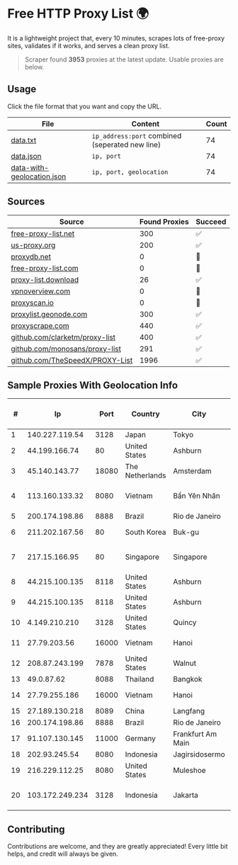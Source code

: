 
# Free HTTP Proxy List 🌍

It is a lightweight project that, every 10 minutes, scrapes lots of free-proxy sites, validates if it works, and serves a clean proxy list.


> Scraper found **3953** proxies at the latest update. Usable proxies are below.

## Usage

Click the file format that you want and copy the URL.


|File|Content|Count|
|----|-------|-----|
|[data.txt](https://raw.githubusercontent.com/themiralay/Proxy-List-World/master/data.txt)|`ip_address:port` combined (seperated new line)|74|
|[data.json](https://raw.githubusercontent.com/themiralay/Proxy-List-World/master/data.json)|`ip, port`|74|
|[data-with-geolocation.json](https://raw.githubusercontent.com/themiralay/Proxy-List-World/master/data-with-geolocation.json)|`ip, port, geolocation`|74|

## Sources

|Source|Found Proxies|Succeed|
|------|-------------|-------|
|[free-proxy-list.net](https://free-proxy-list.net)|300|✅|
|[us-proxy.org](https://www.us-proxy.org)|200|✅|
|[proxydb.net](http://proxydb.net)|0|🚫|
|[free-proxy-list.com](https://free-proxy-list.com/?page=&port=&type%5B%5D=http&type%5B%5D=https&up_time=0&search=Search)|0|🚫|
|[proxy-list.download](https://www.proxy-list.download/HTTP)|26|✅|
|[vpnoverview.com](https://vpnoverview.com/privacy/anonymous-browsing/free-proxy-servers)|0|🚫|
|[proxyscan.io](https://www.proxyscan.io)|0|🚫|
|[proxylist.geonode.com](https://proxylist.geonode.com/api/proxy-list?limit=300&page=1&sort_by=lastChecked&sort_type=desc&protocols=http,https)|300|✅|
|[proxyscrape.com](https://api.proxyscrape.com/v2/?request=displayproxies&protocol=http&timeout=10000&country=all&ssl=all&anonymity=all)|440|✅|
|[github.com/clarketm/proxy-list](https://raw.githubusercontent.com/clarketm/proxy-list/master/proxy-list-raw.txt)|400|✅|
|[github.com/monosans/proxy-list](https://raw.githubusercontent.com/monosans/proxy-list/main/proxies/http.txt)|291|✅|
|[github.com/TheSpeedX/PROXY-List](https://raw.githubusercontent.com/TheSpeedX/PROXY-List/master/http.txt)|1996|✅|


## Sample Proxies With Geolocation Info

|#|Ip|Port|Country|City|Internet Service Provider|
|-|--|----|-------|----|-------------------------|
|1|140.227.119.54|3128|Japan|Tokyo|InfoSphere|
|2|44.199.166.74|80|United States|Ashburn|Amazon.com|
|3|45.140.143.77|18080|The Netherlands|Amsterdam|RoyaleHosting BV|
|4|113.160.133.32|8080|Vietnam|Bẩn Yên Nhân|VietNam Post and Telecom Corporation|
|5|200.174.198.86|8888|Brazil|Rio de Janeiro|Claro S.A|
|6|211.202.167.56|80|South Korea|Buk-gu|SK Broadband Co Ltd|
|7|217.15.166.95|80|Singapore|Singapore|Contabo Asia Private Limited|
|8|44.215.100.135|8118|United States|Ashburn|Amazon.com|
|9|44.215.100.135|8118|United States|Ashburn|Amazon.com|
|10|4.149.210.210|3128|United States|Quincy|Microsoft Corporation|
|11|27.79.203.56|16000|Vietnam|Hanoi|Viettel Corporation|
|12|208.87.243.199|7878|United States|Walnut|Psychz Networks|
|13|49.0.87.62|8088|Thailand|Bangkok|AIS-Fibre|
|14|27.79.255.186|16000|Vietnam|Hanoi|Viettel Corporation|
|15|27.189.130.218|8089|China|Langfang|Chinanet|
|16|200.174.198.86|8888|Brazil|Rio de Janeiro|Claro S.A|
|17|91.107.130.145|11000|Germany|Frankfurt Am Main|Hetzner Online AG|
|18|202.93.245.54|8080|Indonesia|Jagirsidosermo|DWPNAP|
|19|216.229.112.25|8080|United States|Muleshoe|Five Area Systems, LLC|
|20|103.172.249.234|3128|Indonesia|Jakarta|PT. Fiber Networks Indonesia|



## Contributing

Contributions are welcome, and they are greatly appreciated! Every
little bit helps, and credit will always be given.

